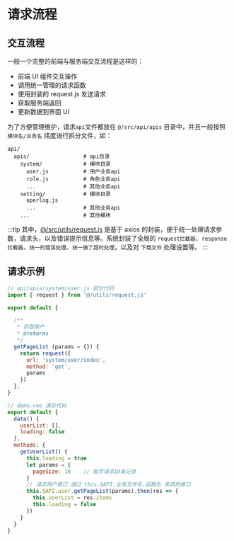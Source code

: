 # 请求流程

## 交互流程
一般一个完整的前端与服务端交互流程是这样的：

- 前端 UI 组件交互操作
- 调用统一管理的请求函数
- 使用封装的 request.js 发送请求
- 获取服务端返回
- 更新数据到界面 UI

为了方便管理维护，请求`api`文件都放在 `@/src/api/apis` 目录中，并且一般按照 `模块名/业务名` 纬度进行拆分文件，如：
```shell
api/
  apis/                 # api目录
    system/             # 模块目录
      user.js           # 用户业务api
      role.js           # 角色业务api
      ...               # 其他业务api
    setting/            # 模块目录
      operlog.js
      ...               # 其他业务api
    ...                 # 其他模块
```

:::tip
其中，[@/src/utils/request.js](https://gitee.com/xmo/MineAdmin/blob/master/mine-ui/src/utils/request.js) 是基于 axios 的封装，便于统一处理请求参数，请求头，以及错误提示信息等。系统封装了全局的 `request拦截器`、`response拦截器`、`统一的错误处理`、`统一做了超时处理`，以及对 `下载文件` 处理设置等。
:::

## 请求示例
```js
// api/apis/system/user.js 部分代码
import { request } from '@/utils/request.js'

export default {

  /**
   * 获取用户
   * @returns
   */
  getPageList (params = {}) {
    return request({
      url: 'system/user/index',
      method: 'get',
      params
    })
  },
}

// demo.vue 演示代码
export default {
  data() {
    userList: [],
    loading: false
  },
  methods: {
    getUserList() {
      this.loading = true
      let params = {
        pageSize: 10    // 每页请求10条记录
      }
      // 请求用户接口 通过 this.$API.业务文件名.函数名 来调用接口
      this.$API.user.getPageList(params).then(res => {
        this.userList = res.items
        this.loading = false
      })
    }
  }
}
